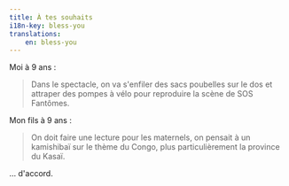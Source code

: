 ```yaml
---
title: À tes souhaits
i18n-key: bless-you
translations:
    en: bless-you
---
```


Moi à 9 ans :

> Dans le spectacle, on va s'enfiler des sacs poubelles sur le dos et attraper des pompes à vélo pour reproduire la scène de SOS Fantômes.

Mon fils à 9 ans :

> On doit faire une lecture pour les maternels, on pensait à un kamishibaï sur le thème du Congo, plus particulièrement la province du Kasaï.

… d'accord.
